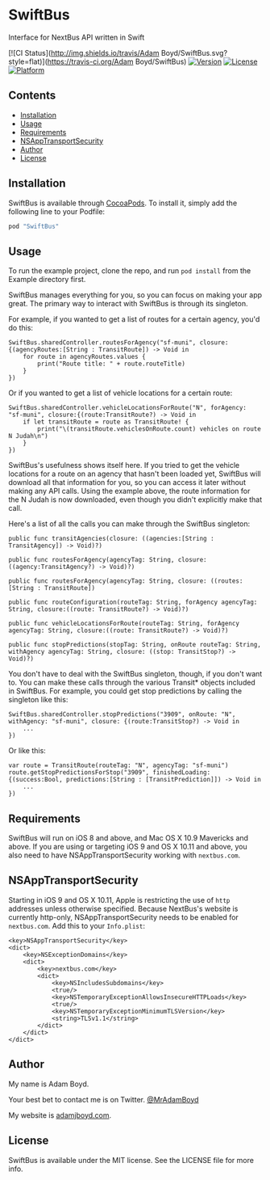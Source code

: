 # SwiftBus
Interface for NextBus API written in Swift

[![CI Status](http://img.shields.io/travis/Adam Boyd/SwiftBus.svg?style=flat)](https://travis-ci.org/Adam Boyd/SwiftBus)
[![Version](https://img.shields.io/cocoapods/v/SwiftBus.svg?style=flat)](http://cocoapods.org/pods/SwiftBus)
[![License](https://img.shields.io/cocoapods/l/SwiftBus.svg?style=flat)](http://cocoapods.org/pods/SwiftBus)
[![Platform](https://img.shields.io/cocoapods/p/SwiftBus.svg?style=flat)](http://cocoapods.org/pods/SwiftBus)

## Contents
* [Installation](#installation)
* [Usage](#usage)
* [Requirements](#requirements)
* [NSAppTransportSecurity](#nsapptransportsecurity)
* [Author](#author)
* [License](#license)

## Installation

SwiftBus is available through [CocoaPods](http://cocoapods.org). To install
it, simply add the following line to your Podfile:

```ruby
pod "SwiftBus"
```

## Usage

To run the example project, clone the repo, and run `pod install` from the Example directory first.

SwiftBus manages everything for you, so you can focus on making your app great. The primary way to interact with SwiftBus is through its singleton.

For example, if you wanted to get a list of routes for a certain agency, you'd do this:
```
SwiftBus.sharedController.routesForAgency("sf-muni", closure: {(agencyRoutes:[String : TransitRoute]) -> Void in
    for route in agencyRoutes.values {
        print("Route title: " + route.routeTitle)
    }
})
```

Or if you wanted to get a list of vehicle locations for a certain route:
```
SwiftBus.sharedController.vehicleLocationsForRoute("N", forAgency: "sf-muni", closure:{(route:TransitRoute?) -> Void in
    if let transitRoute = route as TransitRoute! {
        print("\(transitRoute.vehiclesOnRoute.count) vehicles on route N Judah\n")
    }
})
```

SwiftBus's usefulness shows itself here. If you tried to get the vehicle locations for a route on an agency that hasn't been loaded yet, SwiftBus will download all that information for you, so you can access it later without making any API calls. Using the example above, the route information for the N Judah is now downloaded, even though you didn't explicitly make that call.

Here's a list of all the calls you can make through the SwiftBus singleton:
```
public func transitAgencies(closure: ((agencies:[String : TransitAgency]) -> Void)?)

public func routesForAgency(agencyTag: String, closure: ((agency:TransitAgency?) -> Void)?)

public func routesForAgency(agencyTag: String, closure: ((routes:[String : TransitRoute])

public func routeConfiguration(routeTag: String, forAgency agencyTag: String, closure:((route: TransitRoute?) -> Void)?)

public func vehicleLocationsForRoute(routeTag: String, forAgency agencyTag: String, closure:((route: TransitRoute?) -> Void)?)

public func stopPredictions(stopTag: String, onRoute routeTag: String, withAgency agencyTag: String, closure: ((stop: TransitStop?) -> Void)?)
```

You don't have to deal with the SwiftBus singleton, though, if you don't want to. You can make these calls through the various Transit* objects included in SwiftBus. For example, you could get stop predictions by calling the singleton like this:
```
SwiftBus.sharedController.stopPredictions("3909", onRoute: "N", withAgency: "sf-muni", closure: {(route:TransitStop?) -> Void in
    ...
})
```

Or like this:
```
var route = TransitRoute(routeTag: "N", agencyTag: "sf-muni")
route.getStopPredictionsForStop("3909", finishedLoading: {(success:Bool, predictions:[String : [TransitPrediction]]) -> Void in
    ...
})
```

## Requirements
SwiftBus will run on iOS 8 and above, and Mac OS X 10.9 Mavericks and above. If you are using or targeting iOS 9 and OS X 10.11 and above, you also need to have NSAppTransportSecurity working with `nextbus.com`.

## NSAppTransportSecurity
Starting in iOS 9 and OS X 10.11, Apple is restricting the use of `http` addresses unless otherwise specified. Because NextBus's website is currently http-only, NSAppTransportSecurity needs to be enabled for `nextbus.com`. Add this to your `Info.plist`:

```
<key>NSAppTransportSecurity</key>
<dict>
    <key>NSExceptionDomains</key>
    <dict>
        <key>nextbus.com</key>
        <dict>
            <key>NSIncludesSubdomains</key>
            <true/>
            <key>NSTemporaryExceptionAllowsInsecureHTTPLoads</key>
            <true/>
            <key>NSTemporaryExceptionMinimumTLSVersion</key>
            <string>TLSv1.1</string>
        </dict>
    </dict>
</dict>
```

## Author
My name is Adam Boyd.

Your best bet to contact me is on Twitter. [@MrAdamBoyd](https://twitter.com/MrAdamBoyd)

My website is [adamjboyd.com](http://www.adamjboyd.com).

## License

SwiftBus is available under the MIT license. See the LICENSE file for more info.
